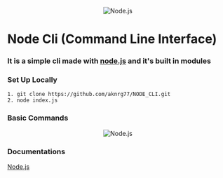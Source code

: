<p align="center">
  <img src="https://jwt.io/img/logo-asset.svg" alt="Node.js"/>
</p>

# Node Cli (Command Line Interface)
### It is a simple cli made with [node.js](https://nodejs.org/en/) and it's built in modules

### Set Up Locally
```
1. git clone https://github.com/aknrg77/NODE_CLI.git
2. node index.js
```

### Basic Commands
<p align="center">
  <img src="https://jwt.io/img/logo-asset.svg" alt="Node.js"/>
</p>

### Documentations
[Node.js](https://nodejs.org/en/docs/)


